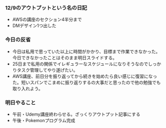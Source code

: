 ### 12/9のアウトプットという名の日記
- AWSの講座のセクション4半分まで
- DMデザイン1つ出した

### 今日の反省
- 今日は私用で思っていた以上に時間がかかり、目標まで作業できなかった。今日できなかったことはそのまま明日スライドする。
- 25日まで私用の関係でイレギュラーなスケジュールになりそうなのでしっかりタスク管理してやり遂げたい。
- AWS講座、前日分を振り返ってから続きを始めたら良い感じに復習になった。短いスパンでこまめに振り返りするの大事だと思ったので他の勉強でも取り入れよう。

### 明日やること
- 午前・Udemy講座終わらせる。ざっくりアウトプット記事にする
- 午後・Pokemonプログラム完成